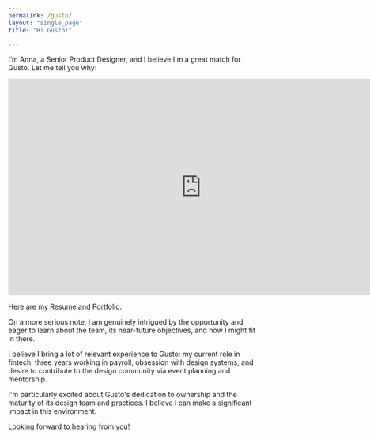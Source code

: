 ```yaml
---
permalink: /gusto/
layout: "single_page"
title: "Hi Gusto!"

---
```

<p class="singlePage_bottom">I’m Anna, a Senior Product Designer, and I believe I'm a great match for Gusto. Let me tell you why:</p>

<div class="video-container"><iframe width="780" height="438.75" src="https://www.youtube.com/embed/Aik_6jVxsUY?si=Ip1yDUTZ7JLo4GGp" title="YouTube video player" frameborder="0" allow="accelerometer; autoplay; clipboard-write; encrypted-media; gyroscope; picture-in-picture; web-share" referrerpolicy="strict-origin-when-cross-origin" allowfullscreen></iframe> </div>

<p class="singlePage">Here are my <a href="../assets/uploads/Resume/Resume_Anna_Kozhevnikova_Gusto.pdf" target="_blank">Resume</a> and <a href="../../index.html" target="_blank">Portfolio</a>.</p>
<p class="cover_letter">On a more serious note, I am genuinely intrigued by the opportunity and eager to learn about the team, its near-future objectives, and how I might fit in there.</p>
<p>I believe I bring a lot of relevant experience to Gusto: my current role in fintech, three years working in payroll, obsession with design systems, and desire to contribute to the design community via event planning and mentorship.</p>

<p>I'm particularly excited about Gusto's dedication to ownership and the maturity of its design team and practices. I believe I can make a significant impact in this environment.</p>

<div class="callout heart">Looking forward to hearing from you!</div>
